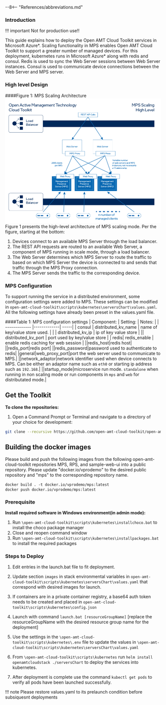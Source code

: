 --8<-- "References/abbreviations.md"
### Introduction
!!! important
    Not for production use!!
    
This guide explains how to deploy the Open AMT Cloud Toolkit services in Microsoft Azure*.
Scaling functionality in MPS enables Open AMT Cloud Toolkit to support a greater number of managed devices. For this deployment, kubernetes runs in Microsoft Azure* along with redis and consul. Redis is used to sync the Web Server sessions between Web Server instances. Consul is used to communicate device connections between the Web Server and MPS server.

### High level Design

####Figure 1: MPS Scaling Architecture
[![Scaling architechure](../../assets/images/ScallingHighLevel.png)](../../assets/images/ScallingHighLevel.png)
Figure 1 presents the high-level architecture of MPS scaling mode. Per the figure, starting at the bottom:
    
1. Devices connect to an available MPS Server through the load balancer.
1. The REST API requests are routed to an available Web Server, a component of MPS running in scale mode, through a load balancer.
1. The Web Server determines which MPS Server to route the traffic to based on which MPS Server the device is connected to and sends that traffic through the MPS Proxy connection. 
1. The MPS Server sends the traffic to the corresponding device.

### MPS Configuration
To support running the service in a distributed environment, some configuration settings were added to MPS. These settings can be modified in `open-amt-cloud-toolkit\scripts\kubernetes\serversChart\values.yaml`. All the following settings have already been preset in the values.yaml file.

####Table 1: MPS configuration settings
| Component:        | Setting:           | Notes:  |
| ------------- |-------------| -----|
| consul     | distributed_kv_name  | name of key/value store used. |
|       | distributed_kv_ip      |   ip of key value store |
|| distributed_kv_port      |    port used by key/value store |
| redis| redis_enable | enable redis caching for web session |
||redis_host|redis host|
||redis_port|redis port|
||redis_password|password used to authenticate to redis|
|general|web_proxy_port|port the web server used to communicate to MPS.|
||network_adaptor|network identifier used when device connects to MPS. Can be either an adaptor name such as `eth0` or starting ip address such as `192.168`.|
||startup_mode|microservice run mode. `standalone` when running in non scaling mode or run components in `mps` and `web` for distributated mode.|

## Get the Toolkit

**To clone the repositories:**

1. Open a Command Prompt or Terminal and navigate to a directory of your choice for development:

``` bash
git clone --recursive https://github.com/open-amt-cloud-toolkit/open-amt-cloud-toolkit
```

## Building the docker images
Please build and push the following images from the following open-amt-cloud-toolkit repositories MPS, RPS, and sample-web-ui into a public repository. Please update "docker.io/vprodemo" to the desired public repository and "mps" to the corresponding repository name. 
```
docker build . -t docker.io/vprodemo/mps:latest
docker push docker.io/vprodemo/mps:latest
```

### Prerequisite
**Install required software in Windows environment(in admin mode):**

1. Run `\open-amt-cloud-toolkit\scripts\kubernetes\installchoco.bat` to install the choco package manager
1. Close and reopen command window
1. Run `\open-amt-cloud-toolkit\scripts\kubernetes\installpackages.bat` to install the required packages

### Steps to Deploy

1. Edit entries in the launch.bat file to fit deployment.

1. Update section `images` in stack environmental variables in `open-amt-cloud-toolkit\scripts\kubernetes\serversChart\values.yaml` that correspond with desired images for launch.

1. If containers are in a private container registry, a base64 auth token needs to be created and placed in `open-amt-cloud-toolkit\scripts\kubernetes\config.json`

1. Launch with command `launch.bat [resourceGroupName]` [replace the resourceGroupName with the desired resource group name for the deployment]

1. Use the settings in the `\open-amt-cloud-toolkit\scripts\kubernetes\.env` file to update the values in `\open-amt-cloud-toolkit\scripts\kubernetes\serversChart\values.yaml`

1. From `\open-amt-cloud-toolkit\scripts\kubernetes` run `helm install openamtcloudstack ./serversChart` to deploy the services into kubernetes.

1. After deployment is complete use the command `kubectl get pods` to verify all pods have been launched successfully.

!!! note 
    Please restore values.yaml to its prelaunch condition before subsiquesnt deployments

